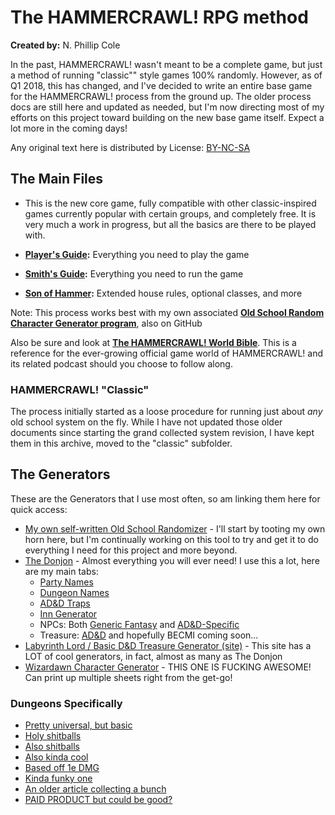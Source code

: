 # The HAMMERCRAWL! RPG method  

**Created by:** N. Phillip Cole

In the past, HAMMERCRAWL! wasn't meant to be a complete game, but just a method of running "classic"" style games 100% randomly. However, as of Q1 2018, this has changed, and I've decided to write an entire base game for the HAMMERCRAWL! process from the ground up. The older process docs are still here and updated as needed, but I'm now directing most of my efforts on this project toward building on the new base game itself. Expect a lot more in the coming days!

Any original text here is distributed by License: [BY-NC-SA](https://creativecommons.org/licenses/by-nc-sa/4.0/)


## The Main Files

*  This is the new core game, fully compatible with other classic-inspired games currently popular with certain groups, and completely free. It is very much a work in progress, but all the basics are there to be played with.

* **[Player's Guide](./hc_core_player.md):** Everything you need to play the game
* **[Smith's Guide](./hc_core_smith.md):** Everything you need to run the game
* **[Son of Hammer](./hc_son_of_hammer.md):** Extended house rules, optional classes, and more

Note: This process works best with my own associated **[Old School Random Character Generator program](https://github.com/nonplayer/OldSchoolCharGen)**, also on GitHub

Also be sure and look at **[The HAMMERCRAWL! World Bible](./hc_world_bible.md)**. This is a reference for the ever-growing official game world of HAMMERCRAWL! and its related podcast should you choose to follow along.


### HAMMERCRAWL! "Classic"

The process initially started as a loose procedure for running just about *any* old school system on the fly. While I have not updated those older documents since starting the grand collected system revision, I have kept them in this archive, moved to the "classic" subfolder.


## The Generators

These are the Generators that I use most often, so am linking them here for quick access:

* [My own self-written Old School Randomizer](https://github.com/nonplayer/OldSchoolCharGen) - I'll start by tooting my own horn here, but I'm continually working on this tool to try and get it to do everything I need for this project and more beyond.
* [The Donjon](https://donjon.bin.sh/) - Almost everything you will ever need! I use this a lot, here are my main tabs:
	- [Party Names](http://donjon.bin.sh/fantasy/name/#type=setting;setting=Party)
	- [Dungeon Names](http://donjon.bin.sh/fantasy/name/#type=setting;setting=Dungeon)
	- [AD&D Traps](http://donjon.bin.sh/adnd/random/#type=trap;level=Level%20I)
	- [Inn Generator](http://donjon.bin.sh/fantasy/inn/)
	- NPCs: Both [Generic Fantasy](http://donjon.bin.sh/fantasy/random/#type=npc) and [AD&D-Specific](http://donjon.bin.sh/adnd/random/#type=npc)
	- Treasure: [AD&D](http://donjon.bin.sh/adnd/treasure/) and hopefully BECMI coming soon...
* [Labyrinth Lord / Basic D&D Treasure Generator (site)](http://www.mithrilandmages.com/utilities//LLTreasure.php) - This site has a LOT of cool generators, in fact, almost as many as The Donjon
* [Wizardawn Character Generator](http://wizardawn.and-mag.com/tool_bxadvg.php) - THIS ONE IS FUCKING AWESOME! Can print up multiple sheets right from the get-go!


### Dungeons Specifically

* [Pretty universal, but basic](http://www.gozzys.com/dungeon-maps)
* [Holy shitballs](https://donjon.bin.sh/adnd/dungeon/)
* [Also shitballs](https://donjon.bin.sh/fantasy/dungeon/)
* [Also kinda cool](http://rpg20.com/dungeonGen.php)
* [Based off 1e DMG](http://www.dizzydragon.net/adventuregenerator/gen)
* [Kinda funky one](http://www.apolitical.info/webgame/dungeon/index2?mode=2)
* [An older article collecting a bunch](http://inkwellideas.com/advice/random-dungeon-generators-reviewed/)
* [PAID PRODUCT but could be good?](http://www.mapmage.com/mapmage.html)
